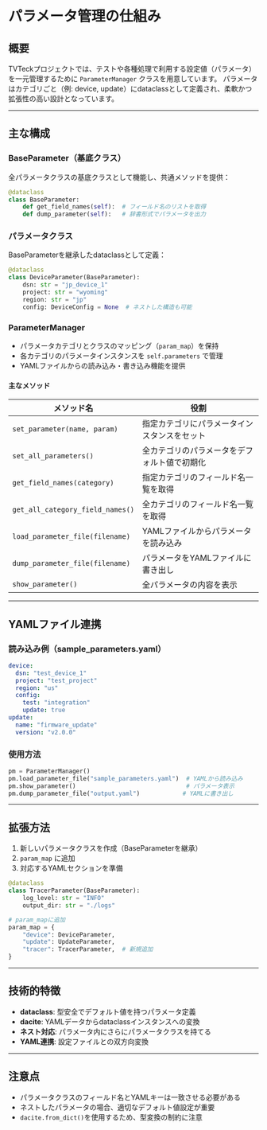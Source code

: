 # パラメータ管理の仕組み

## 概要

TVTeckプロジェクトでは、テストや各種処理で利用する設定値（パラメータ）を一元管理するために `ParameterManager` クラスを用意しています。
パラメータはカテゴリごと（例: device, update）にdataclassとして定義され、柔軟かつ拡張性の高い設計となっています。

---

## 主な構成

### BaseParameter（基底クラス）

全パラメータクラスの基底クラスとして機能し、共通メソッドを提供：

```python
@dataclass
class BaseParameter:
    def get_field_names(self):  # フィールド名のリストを取得
    def dump_parameter(self):   # 辞書形式でパラメータを出力
```

### パラメータクラス

BaseParameterを継承したdataclassとして定義：

```python
@dataclass
class DeviceParameter(BaseParameter):
    dsn: str = "jp_device_1"
    project: str = "wyoming"
    region: str = "jp"
    config: DeviceConfig = None  # ネストした構造も可能
```

### ParameterManager

- パラメータカテゴリとクラスのマッピング（`param_map`）を保持
- 各カテゴリのパラメータインスタンスを `self.parameters` で管理
- YAMLファイルからの読み込み・書き込み機能を提供

#### 主なメソッド

| メソッド名 | 役割 |
|------------|------|
| `set_parameter(name, param)` | 指定カテゴリにパラメータインスタンスをセット |
| `set_all_parameters()` | 全カテゴリのパラメータをデフォルト値で初期化 |
| `get_field_names(category)` | 指定カテゴリのフィールド名一覧を取得 |
| `get_all_category_field_names()` | 全カテゴリのフィールド名一覧を取得 |
| `load_parameter_file(filename)` | YAMLファイルからパラメータを読み込み |
| `dump_parameter_file(filename)` | パラメータをYAMLファイルに書き出し |
| `show_parameter()` | 全パラメータの内容を表示 |

---

## YAMLファイル連携

### 読み込み例（sample_parameters.yaml）

```yaml
device:
  dsn: "test_device_1"
  project: "test_project"
  region: "us"
  config:
    test: "integration"
    update: true
update:
  name: "firmware_update"
  version: "v2.0.0"
```

### 使用方法

```python
pm = ParameterManager()
pm.load_parameter_file("sample_parameters.yaml")  # YAMLから読み込み
pm.show_parameter()                               # パラメータ表示
pm.dump_parameter_file("output.yaml")            # YAMLに書き出し
```

---

## 拡張方法

1. 新しいパラメータクラスを作成（BaseParameterを継承）
2. `param_map` に追加
3. 対応するYAMLセクションを準備

```python
@dataclass
class TracerParameter(BaseParameter):
    log_level: str = "INFO"
    output_dir: str = "./logs"

# param_mapに追加
param_map = {
    "device": DeviceParameter,
    "update": UpdateParameter,
    "tracer": TracerParameter,  # 新規追加
}
```

---

## 技術的特徴

- **dataclass**: 型安全でデフォルト値を持つパラメータ定義
- **dacite**: YAMLデータからdataclassインスタンスへの変換
- **ネスト対応**: パラメータ内にさらにパラメータクラスを持てる
- **YAML連携**: 設定ファイルとの双方向変換

---

## 注意点

- パラメータクラスのフィールド名とYAMLキーは一致させる必要がある
- ネストしたパラメータの場合、適切なデフォルト値設定が重要
- `dacite.from_dict()`を使用するため、型変換の制約に注意
